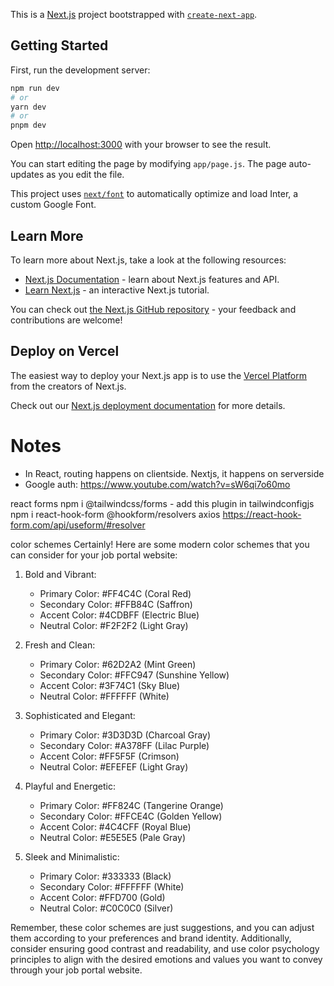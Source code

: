 This is a [Next.js](https://nextjs.org/) project bootstrapped with [`create-next-app`](https://github.com/vercel/next.js/tree/canary/packages/create-next-app).

## Getting Started

First, run the development server:

```bash
npm run dev
# or
yarn dev
# or
pnpm dev
```

Open [http://localhost:3000](http://localhost:3000) with your browser to see the result.

You can start editing the page by modifying `app/page.js`. The page auto-updates as you edit the file.

This project uses [`next/font`](https://nextjs.org/docs/basic-features/font-optimization) to automatically optimize and load Inter, a custom Google Font.

## Learn More

To learn more about Next.js, take a look at the following resources:

- [Next.js Documentation](https://nextjs.org/docs) - learn about Next.js features and API.
- [Learn Next.js](https://nextjs.org/learn) - an interactive Next.js tutorial.

You can check out [the Next.js GitHub repository](https://github.com/vercel/next.js/) - your feedback and contributions are welcome!

## Deploy on Vercel

The easiest way to deploy your Next.js app is to use the [Vercel Platform](https://vercel.com/new?utm_medium=default-template&filter=next.js&utm_source=create-next-app&utm_campaign=create-next-app-readme) from the creators of Next.js.

Check out our [Next.js deployment documentation](https://nextjs.org/docs/deployment) for more details.

# Notes

- In React, routing happens on clientside. Nextjs, it happens on serverside
- Google auth: https://www.youtube.com/watch?v=sW6qi7o60mo

react forms
npm i @tailwindcss/forms - add this plugin in tailwindconfigjs
npm i react-hook-form @hookform/resolvers axios
https://react-hook-form.com/api/useform/#resolver

color schemes
Certainly! Here are some modern color schemes that you can consider for your job portal website:

1. Bold and Vibrant:

   - Primary Color: #FF4C4C (Coral Red)
   - Secondary Color: #FFB84C (Saffron)
   - Accent Color: #4CDBFF (Electric Blue)
   - Neutral Color: #F2F2F2 (Light Gray)

2. Fresh and Clean:

   - Primary Color: #62D2A2 (Mint Green)
   - Secondary Color: #FFC947 (Sunshine Yellow)
   - Accent Color: #3F74C1 (Sky Blue)
   - Neutral Color: #FFFFFF (White)

3. Sophisticated and Elegant:

   - Primary Color: #3D3D3D (Charcoal Gray)
   - Secondary Color: #A378FF (Lilac Purple)
   - Accent Color: #FF5F5F (Crimson)
   - Neutral Color: #EFEFEF (Light Gray)

4. Playful and Energetic:

   - Primary Color: #FF824C (Tangerine Orange)
   - Secondary Color: #FFCE4C (Golden Yellow)
   - Accent Color: #4C4CFF (Royal Blue)
   - Neutral Color: #E5E5E5 (Pale Gray)

5. Sleek and Minimalistic:
   - Primary Color: #333333 (Black)
   - Secondary Color: #FFFFFF (White)
   - Accent Color: #FFD700 (Gold)
   - Neutral Color: #C0C0C0 (Silver)

Remember, these color schemes are just suggestions, and you can adjust them according to your preferences and brand identity. Additionally, consider ensuring good contrast and readability, and use color psychology principles to align with the desired emotions and values you want to convey through your job portal website.
